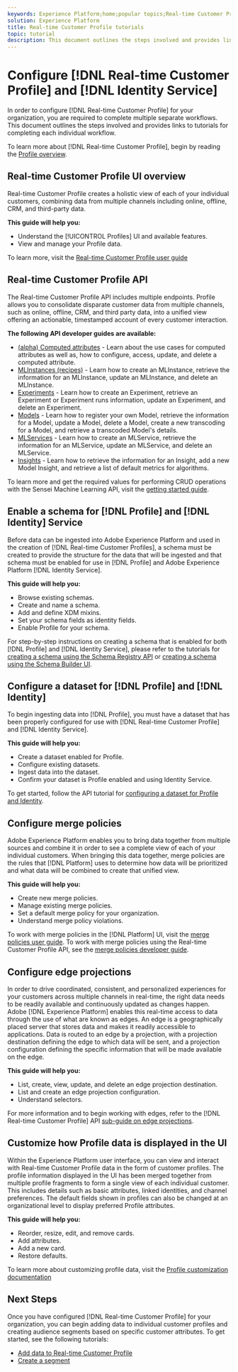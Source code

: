 ```yaml
---
keywords: Experience Platform;home;popular topics;Real-time Customer Profile;Identity Service;
solution: Experience Platform
title: Real-time Customer Profile tutorials
topic: tutorial
description: This document outlines the steps involved and provides links to tutorials for completing each individual workflow.
---
```


# Configure [!DNL Real-time Customer Profile] and [!DNL Identity Service]

In order to configure [!DNL Real-time Customer Profile] for your organization, you are required to complete multiple separate workflows. This document outlines the steps involved and provides links to tutorials for completing each individual workflow. 

To learn more about [!DNL Real-time Customer Profile], begin by reading the [Profile overview](../profile/home.md).

## Real-time Customer Profile UI overview

Real-time Customer Profile creates a holistic view of each of your individual customers, combining data from multiple channels including online, offline, CRM, and third-party data.

**This guide will help you:**
- Understand the [!UICONTROL Profiles] UI and available features.
- View and manage your Profile data.

To learn more, visit the [Real-time Customer Profile user guide](../profile/ui/user-guide.md)

## Real-time Customer Profile API

The Real-time Customer Profile API includes multiple endpoints. Profile allows you to consolidate disparate customer data from multiple channels, such as online, offline, CRM, and third party data, into a unified view offering an actionable, timestamped account of every customer interaction.

**The following API developer guides are available:**
- [(alpha) Computed attributes](../profile/api/computed-attributes.md) - Learn about the use cases for computed attributes as well as, how to configure, access, update, and delete a computed attribute.
- [MLInstances (recipes)](../data-science-workspace/api/mlinstances.md) - Learn how to create an MLInstance, retrieve the information for an MLInstance, update an MLInstance, and delete an MLInstance.
- [Experiments](../data-science-workspace/api/experiments.md) - Learn how to create an Experiment, retrieve an Experiment or Experiment runs information, update an Experiment, and delete an Experiment.
- [Models](../data-science-workspace/api/models.md) - Learn how to register your own Model, retrieve the information for a Model, update a Model, delete a Model, create a new transcoding for a Model, and retrieve a transcoded Model's details.
- [MLServices](../data-science-workspace/api/mlservices.md) - Learn how to create an MLService, retrieve the information for an MLService, update an MLService, and delete an MLService.
- [Insights](../data-science-workspace/api/insights.md) - Learn how to retrieve the information for an Insight, add a new Model Insight, and retrieve a list of default metrics for algorithms.

To learn more and get the required values for performing CRUD operations with the Sensei Machine Learning API, visit the [getting started guide](../data-science-workspace/api/getting-started.md).

## Enable a schema for [!DNL Profile] and [!DNL Identity] Service

Before data can be ingested into Adobe Experience Platform and used in the creation of [!DNL Real-time Customer Profiles], a schema must be created to provide the structure for the data that will be ingested and that schema must be enabled for use in [!DNL Profile] and Adobe Experience Platform [!DNL Identity Service].

**This guide will help you:**
- Browse existing schemas.
- Create and name a schema.
- Add and define XDM mixins.
- Set your schema fields as identity fields.
- Enable Profile for your schema.

For step-by-step instructions on creating a schema that is enabled for both [!DNL Profile] and [!DNL Identity Service], please refer to the tutorials for [creating a schema using the Schema Registry API](../xdm/tutorials/create-schema-api.md) or [creating a schema using the Schema Builder UI](../xdm/tutorials/create-schema-ui.md).

## Configure a dataset for [!DNL Profile] and [!DNL Identity]

To begin ingesting data into [!DNL Profile], you must have a dataset that has been properly configured for use with [!DNL Real-time Customer Profile] and [!DNL Identity Service]. 

**This guide will help you:**
- Create a dataset enabled for Profile.
- Configure existing datasets.
- Ingest data into the dataset.
- Confirm your dataset is Profile enabled and using Identity Service.

To get started, follow the API tutorial for [configuring a dataset for Profile and Identity](../profile/tutorials/dataset-configuration.md).

## Configure merge policies

Adobe Experience Platform enables you to bring data together from multiple sources and combine it in order to see a complete view of each of your individual customers. When bringing this data together, merge policies are the rules that [!DNL Platform] uses to determine how data will be prioritized and what data will be combined to create that unified view.

**This guide will help you:**
- Create new merge policies.
- Manage existing merge policies.
- Set a default merge policy for your organization.
- Understand merge policy violations.

To work with merge policies in the [!DNL Platform] UI, visit the [merge policies user guide](../profile/ui/merge-policies.md). To work with merge policies using the Real-time Customer Profile API, see the [merge policies developer guide](../profile/api/merge-policies.md).

## Configure edge projections

In order to drive coordinated, consistent, and personalized experiences for your customers across multiple channels in real-time, the right data needs to be readily available and continuously updated as changes happen. Adobe [!DNL Experience Platform] enables this real-time access to data through the use of what are known as edges. An edge is a geographically placed server that stores data and makes it readily accessible to applications. Data is routed to an edge by a projection, with a projection destination defining the edge to which data will be sent, and a projection configuration defining the specific information that will be made available on the edge. 

**This guide will help you:**
- List, create, view, update, and delete an edge projection destination.
- List and create an edge projection configuration.
- Understand selectors.

For more information and to begin working with edges, refer to the [!DNL Real-time Customer Profile] API [sub-guide on edge projections](../profile/api/edge-projections.md).

## Customize how Profile data is displayed in the UI

Within the Experience Platform user interface, you can view and interact with Real-time Customer Profile data in the form of customer profiles. The profile information displayed in the UI has been merged together from multiple profile fragments to form a single view of each individual customer. This includes details such as basic attributes, linked identities, and channel preferences. The default fields shown in profiles can also be changed at an organizational level to display preferred Profile attributes.

**This guide will help you:**
- Reorder, resize, edit, and remove cards.
- Add attributes.
- Add a new card.
- Restore defaults.

To learn more about customizing profile data, visit the [Profile customization documentation](../profile/ui/profile-customization.md)

## Next Steps

Once you have configured [!DNL Real-time Customer Profile] for your organization, you can begin adding data to individual customer profiles and creating audience segments based on specific customer attributes. To get started, see the following tutorials:

* [Add data to Real-time Customer Profile](../profile/tutorials/add-profile-data.md)  
* [Create a segment](../segmentation/tutorials/create-a-segment.md)